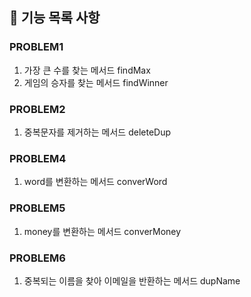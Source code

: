 ## 🚀 기능 목록 사항

### PROBLEM1
1. 가장 큰 수를 찾는 메서드 findMax
2. 게임의 승자를 찾는 메서드 findWinner

### PROBLEM2
1. 중복문자를 제거하는 메서드 deleteDup



### PROBLEM4
1. word를 변환하는 메서드 converWord

### PROBLEM5
1. money를 변환하는 메서드 converMoney

### PROBLEM6
1. 중복되는 이름을 찾아 이메일을 반환하는 메서드 dupName